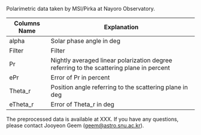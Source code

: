 
Polarimetric data taken by MSI/Pirka at Nayoro Observatory.

| Columns Name                            | Explanation                                                  |
| ------------------------------------------------------------ | ------------------------------------------------------------ |
|alpha |Solar phase angle in deg|
|Filter |Filter|
|Pr |Nightly averaged linear polarization degree referring to the scattering plane in percent|
|ePr |Error of Pr in percent|
|Theta_r |Position angle referring to the scattering plane in deg |
|eTheta_r |Error of Theta_r in deg |



The preprocessed data is available at XXX.
If you have any questions, please contact Jooyeon Geem (geem@astro.snu.ac.kr).
